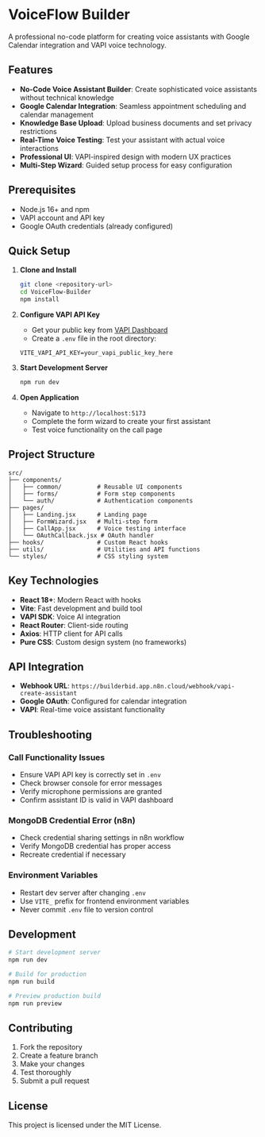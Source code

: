 # VoiceFlow Builder

A professional no-code platform for creating voice assistants with Google Calendar integration and VAPI voice technology.

## Features

- **No-Code Voice Assistant Builder**: Create sophisticated voice assistants without technical knowledge
- **Google Calendar Integration**: Seamless appointment scheduling and calendar management
- **Knowledge Base Upload**: Upload business documents and set privacy restrictions
- **Real-Time Voice Testing**: Test your assistant with actual voice interactions
- **Professional UI**: VAPI-inspired design with modern UX practices
- **Multi-Step Wizard**: Guided setup process for easy configuration

## Prerequisites

- Node.js 16+ and npm
- VAPI account and API key
- Google OAuth credentials (already configured)

## Quick Setup

1. **Clone and Install**
   ```bash
   git clone <repository-url>
   cd VoiceFlow-Builder
   npm install
   ```

2. **Configure VAPI API Key**
   - Get your public key from [VAPI Dashboard](https://dashboard.vapi.ai)
   - Create a `.env` file in the root directory:
   ```
   VITE_VAPI_API_KEY=your_vapi_public_key_here
   ```

3. **Start Development Server**
   ```bash
   npm run dev
   ```

4. **Open Application**
   - Navigate to `http://localhost:5173`
   - Complete the form wizard to create your first assistant
   - Test voice functionality on the call page

## Project Structure

```
src/
├── components/
│   ├── common/          # Reusable UI components
│   ├── forms/           # Form step components
│   └── auth/            # Authentication components
├── pages/
│   ├── Landing.jsx      # Landing page
│   ├── FormWizard.jsx   # Multi-step form
│   ├── CallApp.jsx      # Voice testing interface
│   └── OAuthCallback.jsx # OAuth handler
├── hooks/               # Custom React hooks
├── utils/               # Utilities and API functions
└── styles/              # CSS styling system
```

## Key Technologies

- **React 18+**: Modern React with hooks
- **Vite**: Fast development and build tool
- **VAPI SDK**: Voice AI integration
- **React Router**: Client-side routing
- **Axios**: HTTP client for API calls
- **Pure CSS**: Custom design system (no frameworks)

## API Integration

- **Webhook URL**: `https://builderbid.app.n8n.cloud/webhook/vapi-create-assistant`
- **Google OAuth**: Configured for calendar integration
- **VAPI**: Real-time voice assistant functionality

## Troubleshooting

### Call Functionality Issues
- Ensure VAPI API key is correctly set in `.env`
- Check browser console for error messages
- Verify microphone permissions are granted
- Confirm assistant ID is valid in VAPI dashboard

### MongoDB Credential Error (n8n)
- Check credential sharing settings in n8n workflow
- Verify MongoDB credential has proper access
- Recreate credential if necessary

### Environment Variables
- Restart dev server after changing `.env`
- Use `VITE_` prefix for frontend environment variables
- Never commit `.env` file to version control

## Development

```bash
# Start development server
npm run dev

# Build for production
npm run build

# Preview production build
npm run preview
```

## Contributing

1. Fork the repository
2. Create a feature branch
3. Make your changes
4. Test thoroughly
5. Submit a pull request

## License

This project is licensed under the MIT License.
